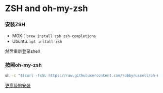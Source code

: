 # ZSH and oh-my-zsh

### 安装ZSH
- MOX：`brew install zsh zsh-completions`
- Ubuntu: `apt install zsh`

然后重新登录shell

### 按照oh-my-zsh

```cmd
sh -c "$(curl -fsSL https://raw.githubusercontent.com/robbyrussell/oh-my-zsh/master/tools/install.sh)"
```

[更高级的安装](https://github.com/robbyrussell/oh-my-zsh)
